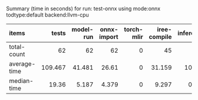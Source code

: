 Summary (time in seconds) for run: test-onnx using mode:onnx todtype:default backend:llvm-cpu

| items        |   tests |   model-run |   onnx-import |   torch-mlir |   iree-compile |   inference |
|:-------------|--------:|------------:|--------------:|-------------:|---------------:|------------:|
| total-count  |  62     |      62     |        62     |            0 |         45     |      19     |
| average-time | 109.467 |      41.481 |        26.61  |            0 |         31.159 |      10.217 |
| median-time  |  19.36  |       5.187 |         4.379 |            0 |          9.297 |       0.497 |
